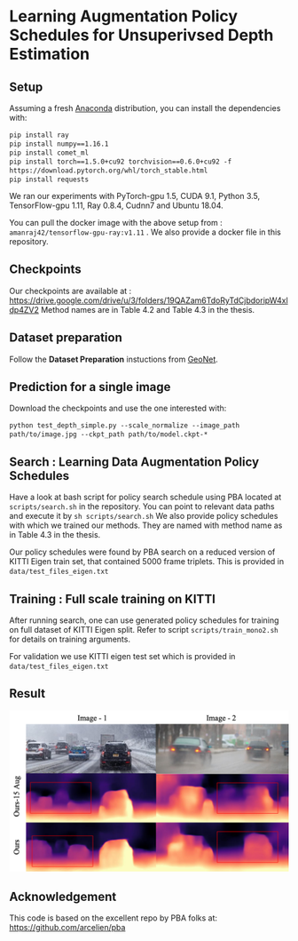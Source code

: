 # Learning Augmentation Policy Schedules for Unsuperivsed Depth Estimation

## Setup

Assuming a fresh [Anaconda](https://www.anaconda.com/download/) distribution, you can install the dependencies with:
```shell
pip install ray
pip install numpy==1.16.1
pip install comet_ml
pip install torch==1.5.0+cu92 torchvision==0.6.0+cu92 -f https://download.pytorch.org/whl/torch_stable.html
pip install requests
```
We ran our experiments with PyTorch-gpu 1.5, CUDA 9.1, Python 3.5, TensorFlow-gpu 1.11, Ray 0.8.4, Cudnn7 and Ubuntu 18.04.

You can pull the docker image with the above setup from : ```amanraj42/tensorflow-gpu-ray:v1.11``` . We also provide
a docker file in this repository.

## Checkpoints 
Our checkpoints are available at : https://drive.google.com/drive/u/3/folders/19QAZam6TdoRyTdCjbdoripW4xldp4ZV2
Method names are in Table 4.2 and Table 4.3 in the thesis.

## Dataset preparation
Follow the **Dataset Preparation** instuctions from [GeoNet](https://github.com/yzcjtr/GeoNet).

## Prediction for a single image
Download the checkpoints and use the one interested with: 

```shell
python test_depth_simple.py --scale_normalize --image_path path/to/image.jpg --ckpt_path path/to/model.ckpt-*
```

## Search : Learning Data Augmentation Policy Schedules
Have a look at bash script for policy search schedule using PBA located at ``scripts/search.sh`` in the repository. You can point 
to relevant data paths and execute it by ``sh scripts/search.sh``
We also provide policy schedules with which we trained our methods. They are named with method name as in Table 4.3 in the thesis.

Our policy schedules were found by PBA search on a reduced version of KITTI Eigen train set, that contained 5000 frame triplets.
This is provided in ```data/test_files_eigen.txt```

## Training : Full scale training on KITTI
After running search, one can use generated policy schedules for training on full dataset of KITTI Eigen split. Refer to 
script ```scripts/train_mono2.sh``` for details on training arguments.

For validation we use KITTI eigen test set which is provided in ```data/test_files_eigen.txt```

## Result
![result](data/real_weather_example.png "Prediction results on real world weather images")

## Acknowledgement
This code is based on the excellent repo by PBA folks at: https://github.com/arcelien/pba
